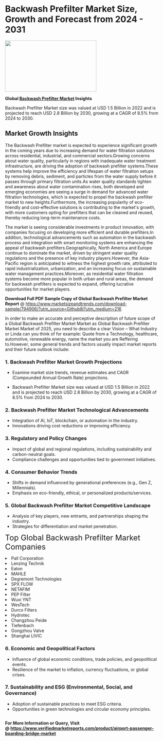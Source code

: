 <H1>Backwash Prefilter Market Size, Growth and Forecast from 2024 - 2031</H1><img class="aligncenter size-medium wp-image-584254" src="https://thirdeyenews.in/wp-content/uploads/2024/09/Global-Market-Research-300x168.jpeg" alt="" width="300" height="168" /><p><strong>Global&nbsp;<a href="https://www.marketsizeandtrends.com/download-sample/794906/?utm_source=Github8j?utm_medium=216">Backwash Prefilter Market</a> Insights</strong></p><p>Backwash Prefilter Market size was valued at USD 1.5 Billion in 2022 and is projected to reach USD 2.8 Billion by 2030, growing at a CAGR of 8.5% from 2024 to 2030.</p><p><h2>Market Growth Insights</h2> <p>The Backwash Prefilter market is expected to experience significant growth in the coming years due to increasing demand for water filtration solutions across residential, industrial, and commercial sectors.Growing concerns about water quality, particularly in regions with inadequate water treatment infrastructure, are driving the adoption of backwash prefilter systems.These systems help improve the efficiency and lifespan of water filtration setups by removing debris, sediment, and particles from the water supply before it passes through primary filtration units.As water quality standards tighten and awareness about water contamination rises, both developed and emerging economies are seeing a surge in demand for advanced water filtration technologies, which is expected to propel the backwash prefilter market to new heights.Furthermore, the increasing popularity of eco-friendly and cost-effective solutions is contributing to the market's growth, with more customers opting for prefilters that can be cleaned and reused, thereby reducing long-term maintenance costs.</p> <p>The market is seeing considerable investments in product innovation, with companies focusing on developing more efficient and durable prefilters.In addition, technological advancements such as automation in the backwash process and integration with smart monitoring systems are enhancing the appeal of backwash prefilters.Geographically, North America and Europe continue to dominate the market, driven by stringent water quality regulations and the presence of key industry players.However, the Asia-Pacific region is anticipated to witness the highest growth rate, attributed to rapid industrialization, urbanization, and an increasing focus on sustainable water management practices.Moreover, as residential water filtration systems become more popular in both urban and rural areas, the demand for backwash prefilters is expected to expand, offering lucrative opportunities for market players.<p><span class=""><strong>Download Full PDF Sample Copy of Global Backwash Prefilter Market Report</strong> @ <a href="https://www.marketsizeandtrends.com/download-sample/794906/?utm_source=Github8j?utm_medium=216" target="_blank">https://www.marketsizeandtrends.com/download-sample/794906/?utm_source=Github8j?utm_medium=216</a></span></p><p>In order to make an accurate and perceptive description of future scope of a Global&nbsp;Backwash Prefilter Market Market as Global&nbsp;Backwash Prefilter Market Market of 2025, you need to describe a clear Vision &ndash; What Industry or Linda can you think of for example: Quote from a Technology, healthcare, automotive, renewable energy, name the market you are Reffering to.However, some general trends and factors usually impact market reports and their future outlook include:</p><h3>1.&nbsp;<strong>Backwash Prefilter Market Growth Projections</strong></h3><ul><li>Examine market size trends, revenue estimates and CAGR (Compounded Annual Growth Rate) projections.</li><li><p>Backwash Prefilter Market size was valued at USD 1.5 Billion in 2022 and is projected to reach USD 2.8 Billion by 2030, growing at a CAGR of 8.5% from 2024 to 2030.</p></li></ul><h3>2.&nbsp;<strong>Backwash Prefilter Market Technological Advancements</strong></h3><ul><li>Integration of AI, IoT, blockchain, or automation in the industry.</li><li>Innovations driving cost reductions or improving efficiency.</li></ul><h3>3.&nbsp;<strong>Regulatory and Policy Changes</strong></h3><ul><li>Impact of global and regional regulations, including sustainability and carbon-neutral goals.</li><li>Compliance challenges and opportunities tied to government initiatives.</li></ul><h3>4.&nbsp;<strong>Consumer Behavior Trends</strong></h3><ul><li>Shifts in demand influenced by generational preferences (e.g., Gen Z, Millennials).</li><li>Emphasis on eco-friendly, ethical, or personalized products/services.</li></ul><h3>5.&nbsp;<strong>Global Backwash Prefilter Market Competitive Landscape</strong></h3><ul><li>Analysis of key players, new entrants, and partnerships shaping the industry.</li><li>Strategies for differentiation and market penetration.</li></ul><p data-pm-slice="1 1 []"><span style="color: inherit; font-family: inherit; font-size: 25px;">Top Global Backwash Prefilter Market Companies</span></p><div class="" data-test-id=""><p><li>Pall Corporation</li><li> Lenzing Technik</li><li> Eaton</li><li> MAHLE</li><li> Degremont Technologies</li><li> SPX FLOW</li><li> NETAFIM</li><li> PEP Filter</li><li> Wuxi YNT</li><li> WesTech</li><li> Durco Filters</li><li> Hydrotec</li><li> Changzhou Peide</li><li> Tiefenbach</li><li> Gongzhou Valve</li><li> Shanghai LIVIC</li></p></div><h3>6.&nbsp;<strong>Economic and Geopolitical Factors</strong></h3><ul><li>Influence of global economic conditions, trade policies, and geopolitical events.</li><li>Resilience of the market to inflation, currency fluctuations, or global crises.</li></ul><h3>7.&nbsp;<strong>Sustainability and ESG (Environmental, Social, and Governance)</strong></h3><ul><li>Adoption of sustainable practices to meet ESG criteria.</li><li>Opportunities in green technologies and circular economy principles.</li></ul><h2><strong style="font-size: 14px;">For More Information or Query, Visit @&nbsp;</strong><a style="background-color: #ffffff; font-size: 14px;" href="https://www.marketsizeandtrends.com/report/backwash-prefilter-market/" target="_blank">https://www.verifiedmarketreports.com/product/airport-passenger-boarding-bridge-market</a></h2>